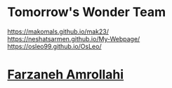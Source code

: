 # Tomorrow's Wonder Team
https://makomals.github.io/mak23/<br>
https://neshatsarmen.github.io/My-Webpage/<br>
https://osleo99.github.io/OsLeo/
# [Farzaneh Amrollahi]([https://pages.github.com/](https://farzaneh9.github.io/personal-page/)https://farzaneh9.github.io/personal-page/)
